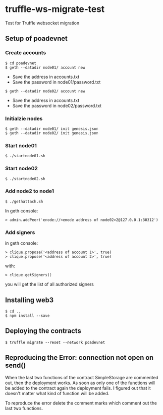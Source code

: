 # truffle-ws-migrate-test

Test for Truffle websocket migration

## Setup of poadevnet

### Create accounts
```
$ cd poadevnet
$ geth --datadir node01/ account new
```

- Save the address in accounts.txt
- Save the password in node01/password.txt

```
$ geth --datadir node02/ account new
```

- Save the address in accounts.txt
- Save the password in node02/password.txt

### Initialzie nodes
```
$ geth --datadir node01/ init genesis.json
$ geth --datadir node02/ init genesis.json
```

### Start node01
```
$ ./startnode01.sh
```

### Start node02
```
$ ./startnode02.sh
```

### Add node2 to node1
```
$ ./gethattach.sh
```

In geth console: 
```
> admin.addPeer('enode://<enode address of node02>2@127.0.0.1:30312')
```

### Add signers
in geth console: 
```
> clique.propose('<address of account 1>', true)
> clique.propose('<address of account 2>', true)
```

with: 
```
> clique.getSigners()
```
you will get the list of all authorized signers

## Installing web3
```
$ cd ..
$ npm install --save
```

## Deploying the contracts
```
$ truffle migrate --reset --network poadevnet
```

## Reproducing the Error: connection not open on send()

When the last two functions of the contract SimpleStorage are commented out, then the deployment works. As soon as only one of the functions will be added to the contract again the deployment fails. I figured out that it doesn't matter what kind of function will be added.

To reproduce the error delete the comment marks which comment out the last two functions.
